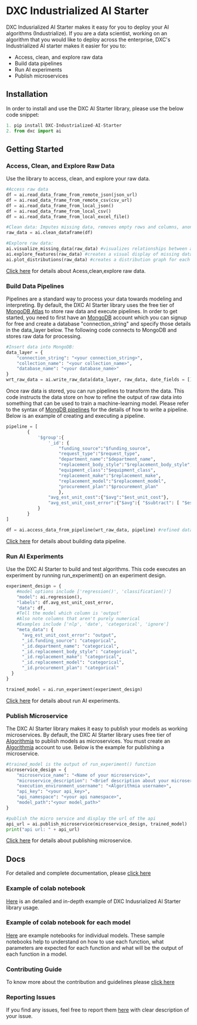 # DXC Industrialized AI Starter

DXC Indusrialized AI Starter makes it easy for you to deploy your AI algorithms (Industrialize). If you are a data scientist, working on an algorithm that you would like to deploy across the enterprise, DXC's Industrialized AI starter makes it easier for you to:

- Access, clean, and explore raw data
- Build data pipelines
- Run AI experiments
- Publish microservices

## Installation

In order to  install and use the DXC AI Starter library, please use the below code snippet:
```python
1. pip install DXC-Industrialized-AI-Starter
2. from dxc import ai
```

## Getting Started

### Access, Clean, and Explore Raw Data

Use the library to access, clean, and explore your raw data.

``` python
#Access raw data
df = ai.read_data_frame_from_remote_json(json_url)
df = ai.read_data_frame_from_remote_csv(csv_url)
df = ai.read_data_frame_from_local_json()
df = ai.read_data_frame_from_local_csv()
df = ai.read_data_frame_from_local_excel_file()

#Clean data: Imputes missing data, removes empty rows and columns, anonymizes text.
raw_data = ai.clean_dataframe(df)

#Explore raw data: 
ai.visualize_missing_data(raw_data) #visualizes relationships between all features in data.
ai.explore_features(raw_data) #creates a visual display of missing data.
ai.plot_distributions(raw_data) #creates a distribution graph for each column.


```
[Click here](https://dxc-technology.github.io/DXC-Industrialized-AI-Starter/access_clean_explore/) for details about Acess,clean,explore raw data.
### Build Data Pipelines

Pipelines are a standard way to process your data towards modeling and interpreting. By default, the DXC AI Starter library uses the free tier of [MongoDB Atlas](https://account.mongodb.com/account/register) to store raw data and execute pipelines. In order to get started, you need to first have an  <a href= "https://account.mongodb.com/account/register" target="_blank">MongoDB</a> account which you can signup for free and create a database "connection_string" and specify those details in the data_layer below. The following code connects to MongoDB and stores raw data for processing.


```python
#Insert data into MongoDB:
data_layer = {
    "connection_string": "<your connection_string>",
    "collection_name": "<your collection_name>",
    "database_name": "<your database_name>"
}
wrt_raw_data = ai.write_raw_data(data_layer, raw_data, date_fields = [])
```
Once raw data is stored, you can run pipelines to transform the data. This code instructs the data store on how to refine the output of raw data into something that can be used to train a machine-learning model. Please refer to the syntax of [MongDB pipelines](https://docs.mongodb.com/manual/core/aggregation-pipeline/) for the details of how to write a pipeline. Below is an example of creating and executing a pipeline.
```python
pipeline = [
        {
            '$group':{
                '_id': {
                    "funding_source":"$funding_source",
                    "request_type":"$request_type",
                    "department_name":"$department_name",
                    "replacement_body_style":"$replacement_body_style",
                    "equipment_class":"$equipment_class",
                    "replacement_make":"$replacement_make",
                    "replacement_model":"$replacement_model",
                    "procurement_plan":"$procurement_plan"
                    },
                "avg_est_unit_cost":{"$avg":"$est_unit_cost"},
                "avg_est_unit_cost_error":{"$avg":{ "$subtract": [ "$est_unit_cost", "$actual_unit_cost" ] }}
            }
        }
]

df = ai.access_data_from_pipeline(wrt_raw_data, pipeline) #refined data will be stored in pandas dataframe.
```
<a href= "https://dxc-technology.github.io/DXC-Industrialized-AI-Starter/data_pipeline/" target="_blank">Click here</a> for details about building data pipeline.

### Run AI Experiments

Use the DXC AI Starter to build and test algorithms. This code executes an experiment by running run_experiment() on an experiment design. 

```python
experiment_design = {
    #model options include ['regression()', 'classification()']
    "model": ai.regression(),
    "labels": df.avg_est_unit_cost_error,
    "data": df,
    #Tell the model which column is 'output'
    #Also note columns that aren't purely numerical
    #Examples include ['nlp', 'date', 'categorical', 'ignore']
    "meta_data": {
      "avg_est_unit_cost_error": "output",
      "_id.funding_source": "categorical",
      "_id.department_name": "categorical",
      "_id.replacement_body_style": "categorical",
      "_id.replacement_make": "categorical",
      "_id.replacement_model": "categorical",
      "_id.procurement_plan": "categorical"
  }
}

trained_model = ai.run_experiment(experiment_design)
```
 [Click here](https://dxc-technology.github.io/DXC-Industrialized-AI-Starter/experiment/) for details about run AI experiments.

### Publish Microservice

The DXC AI Starter library makes it easy to publish your models as working microservices. By default, the DXC AI Starter library uses  free tier of [Algorithmia](https://algorithmia.com/signup) to publish models as microservices. You must create an [Algorithmia](https://algorithmia.com/signup)  account to use. Below is the example for publishing a microservice. 
```python
#trained_model is the output of run_experiment() function
microservice_design = {
    "microservice_name": "<Name of your microservice>",
    "microservice_description": "<Brief description about your microservice>",
    "execution_environment_username": "<Algorithmia username>",
    "api_key": "<your api_key>",
    "api_namespace": "<your api namespace>",   
    "model_path":"<your model_path>"
}

#publish the micro service and display the url of the api
api_url = ai.publish_microservice(microservice_design, trained_model)
print("api url: " + api_url)
```
 [Click here](https://dxc-technology.github.io/DXC-Industrialized-AI-Starter/publish_microservice/) for details about publishing microservice.
## Docs

For detailed and complete documentation, please <a href="https://dxc-technology.github.io/DXC-Industrialized-AI-Starter/" target="_blank">click here</a>

### Example of colab notebook

<a href="https://colab.research.google.com/drive/1EV_Q09B-bppGbEehBgCvsv_JIM87T_n1" target="_blank">Here</a> is an detailed and in-depth example of DXC Indusrialized AI Starter library usage.

### Example of colab notebook for each model

<a href="https://github.com/dxc-technology/DXC-Industrialized-AI-Starter/tree/master/Examples" target="_blank">Here</a> are example notebooks for individual models. These sample notebooks help to understand on how to use each function, what parameters are expected for each function and what will be the output of each function in a model.

### Contributing Guide

To know more about the contribution and guidelines please <a href="https://github.com/dxc-technology/DXC-Industrialized-AI-Starter/blob/master/CONTRIBUTING.md" target="_blank">click here</a>

### Reporting Issues
If you find any issues, feel free to report them <a href="https://github.com/dxc-technology/DXC-Industrialized-AI-Starter/issues" target="_blank">here</a> with clear description of your issue.
